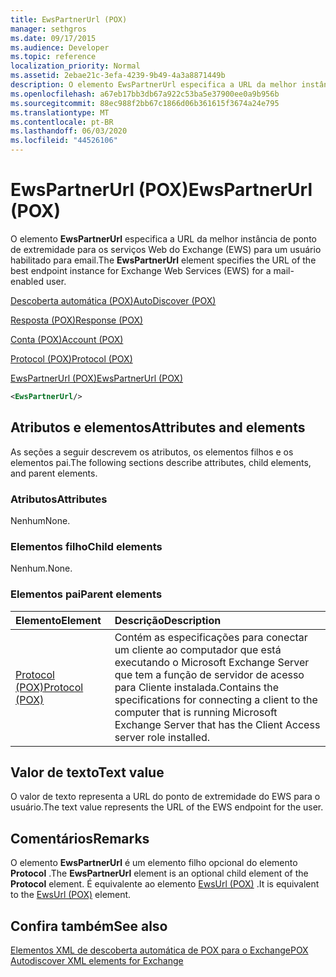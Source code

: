```yaml
---
title: EwsPartnerUrl (POX)
manager: sethgros
ms.date: 09/17/2015
ms.audience: Developer
ms.topic: reference
localization_priority: Normal
ms.assetid: 2ebae21c-3efa-4239-9b49-4a3a8871449b
description: O elemento EwsPartnerUrl especifica a URL da melhor instância de ponto de extremidade para os serviços Web do Exchange (EWS) para um usuário habilitado para email.
ms.openlocfilehash: a67eb17bb3db67a922c53ba5e37900ee0a9b956b
ms.sourcegitcommit: 88ec988f2bb67c1866d06b361615f3674a24e795
ms.translationtype: MT
ms.contentlocale: pt-BR
ms.lasthandoff: 06/03/2020
ms.locfileid: "44526106"
---
```

# <a name="ewspartnerurl-pox"></a><span data-ttu-id="c1303-103">EwsPartnerUrl (POX)</span><span class="sxs-lookup"><span data-stu-id="c1303-103">EwsPartnerUrl (POX)</span></span>

<span data-ttu-id="c1303-104">O elemento **EwsPartnerUrl** especifica a URL da melhor instância de ponto de extremidade para os serviços Web do Exchange (EWS) para um usuário habilitado para email.</span><span class="sxs-lookup"><span data-stu-id="c1303-104">The **EwsPartnerUrl** element specifies the URL of the best endpoint instance for Exchange Web Services (EWS) for a mail-enabled user.</span></span> 
  
[<span data-ttu-id="c1303-105">Descoberta automática (POX)</span><span class="sxs-lookup"><span data-stu-id="c1303-105">AutoDiscover (POX)</span></span>](autodiscover-pox.md)
  
[<span data-ttu-id="c1303-106">Resposta (POX)</span><span class="sxs-lookup"><span data-stu-id="c1303-106">Response (POX)</span></span>](response-pox.md)
  
[<span data-ttu-id="c1303-107">Conta (POX)</span><span class="sxs-lookup"><span data-stu-id="c1303-107">Account (POX)</span></span>](account-pox.md)
  
[<span data-ttu-id="c1303-108">Protocol (POX)</span><span class="sxs-lookup"><span data-stu-id="c1303-108">Protocol (POX)</span></span>](protocol-pox.md)
  
[<span data-ttu-id="c1303-109">EwsPartnerUrl (POX)</span><span class="sxs-lookup"><span data-stu-id="c1303-109">EwsPartnerUrl (POX)</span></span>](ewspartnerurl-pox.md)
  
```XML
<EwsPartnerUrl/>
```

## <a name="attributes-and-elements"></a><span data-ttu-id="c1303-110">Atributos e elementos</span><span class="sxs-lookup"><span data-stu-id="c1303-110">Attributes and elements</span></span>

<span data-ttu-id="c1303-111">As seções a seguir descrevem os atributos, os elementos filhos e os elementos pai.</span><span class="sxs-lookup"><span data-stu-id="c1303-111">The following sections describe attributes, child elements, and parent elements.</span></span>
  
### <a name="attributes"></a><span data-ttu-id="c1303-112">Atributos</span><span class="sxs-lookup"><span data-stu-id="c1303-112">Attributes</span></span>

<span data-ttu-id="c1303-113">Nenhum</span><span class="sxs-lookup"><span data-stu-id="c1303-113">None.</span></span>
  
### <a name="child-elements"></a><span data-ttu-id="c1303-114">Elementos filho</span><span class="sxs-lookup"><span data-stu-id="c1303-114">Child elements</span></span>

<span data-ttu-id="c1303-115">Nenhum.</span><span class="sxs-lookup"><span data-stu-id="c1303-115">None.</span></span>
  
### <a name="parent-elements"></a><span data-ttu-id="c1303-116">Elementos pai</span><span class="sxs-lookup"><span data-stu-id="c1303-116">Parent elements</span></span>

|<span data-ttu-id="c1303-117">**Elemento**</span><span class="sxs-lookup"><span data-stu-id="c1303-117">**Element**</span></span>|<span data-ttu-id="c1303-118">**Descrição**</span><span class="sxs-lookup"><span data-stu-id="c1303-118">**Description**</span></span>|
|:-----|:-----|
|[<span data-ttu-id="c1303-119">Protocol (POX)</span><span class="sxs-lookup"><span data-stu-id="c1303-119">Protocol (POX)</span></span>](protocol-pox.md) <br/> |<span data-ttu-id="c1303-120">Contém as especificações para conectar um cliente ao computador que está executando o Microsoft Exchange Server que tem a função de servidor de acesso para Cliente instalada.</span><span class="sxs-lookup"><span data-stu-id="c1303-120">Contains the specifications for connecting a client to the computer that is running Microsoft Exchange Server that has the Client Access server role installed.</span></span>  <br/> |
   
## <a name="text-value"></a><span data-ttu-id="c1303-121">Valor de texto</span><span class="sxs-lookup"><span data-stu-id="c1303-121">Text value</span></span>

<span data-ttu-id="c1303-122">O valor de texto representa a URL do ponto de extremidade do EWS para o usuário.</span><span class="sxs-lookup"><span data-stu-id="c1303-122">The text value represents the URL of the EWS endpoint for the user.</span></span>
  
## <a name="remarks"></a><span data-ttu-id="c1303-123">Comentários</span><span class="sxs-lookup"><span data-stu-id="c1303-123">Remarks</span></span>

<span data-ttu-id="c1303-124">O elemento **EwsPartnerUrl** é um elemento filho opcional do elemento **Protocol** .</span><span class="sxs-lookup"><span data-stu-id="c1303-124">The **EwsPartnerUrl** element is an optional child element of the **Protocol** element.</span></span> <span data-ttu-id="c1303-125">É equivalente ao elemento [EwsUrl (POX)](ewsurl-pox.md) .</span><span class="sxs-lookup"><span data-stu-id="c1303-125">It is equivalent to the [EwsUrl (POX)](ewsurl-pox.md) element.</span></span> 
  
## <a name="see-also"></a><span data-ttu-id="c1303-126">Confira também</span><span class="sxs-lookup"><span data-stu-id="c1303-126">See also</span></span>



[<span data-ttu-id="c1303-127">Elementos XML de descoberta automática de POX para o Exchange</span><span class="sxs-lookup"><span data-stu-id="c1303-127">POX Autodiscover XML elements for Exchange</span></span>](pox-autodiscover-xml-elements-for-exchange.md)

